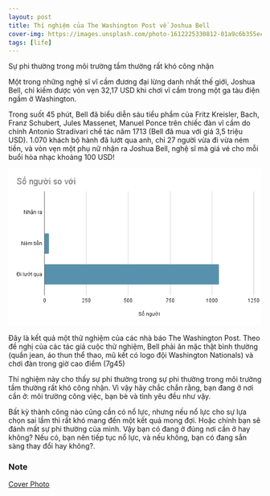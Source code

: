 ```yaml
---
layout: post
title: Thí nghiệm của The Washington Post về Joshua Bell
cover-img: https://images.unsplash.com/photo-1612225330812-01a9c6b355ec
tags: [life]
---
```


Sự phi thường trong môi trường tầm thường rất khó công nhận

​​Một trong những nghệ sĩ vĩ cầm đương đại lừng danh nhất thế giới, Joshua Bell, chỉ kiếm được vỏn vẹn 32,17 USD khi chơi vĩ cầm trong một ga tàu điện ngầm ở Washington.


Trong suốt 45 phút, Bell đã biểu diễn sáu tiểu phẩm của Fritz Kreisler, Bach, Franz Schubert, Jules Massenet, Manuel Ponce trên chiếc đàn vĩ cầm do chính Antonio Stradivari chế tác năm 1713 (Bell đã mua với giá 3,5 triệu USD).
1.070 khách bộ hành đã lướt qua anh, chỉ 27 người vừa đi vừa ném tiền, và vỏn vẹn một phụ nữ nhận ra Joshua Bell, nghệ sĩ mà giá vé cho mỗi buổi hòa nhạc khoảng 100 USD!

![số người](/assets/img/2022-06-25/NUMBER.png)

Đây là kết quả một thử nghiệm của các nhà báo The Washington Post. Theo đề nghị của các tác giả cuộc thử nghiệm, Bell phải ăn mặc thật bình thường (quần jean, áo thun thể thao, mũ kết có logo đội Washington Nationals) và chơi đàn trong giờ cao điểm (7g45)


Thí nghiệm này cho thấy sự phi thường trong sự phi thường trong môi trường tầm thường rất khó công nhận. Vì vậy hãy chắc chắn rằng, bạn đang ở nơi cần ở: môi trường công việc, bạn bè và tình yêu đều như vậy.

Bất kỳ thành công nào cũng cần có nổ lực, nhưng nếu nổ lực cho sự lựa chọn sai lầm thì rất khó mang đến một kết quả mong đợi. Hoặc chính bạn sẽ đánh mất sự phi thường của mình.
Vậy bạn có đang ở đúng nơi cần ở hay không? Nếu có, bạn nên tiếp tục nổ lực, và nếu không, bạn có đang sẳn sàng thay đổi hay không?.



### Note

[Cover Photo](https://unsplash.com/photos/d9_2kPJBG0U)
